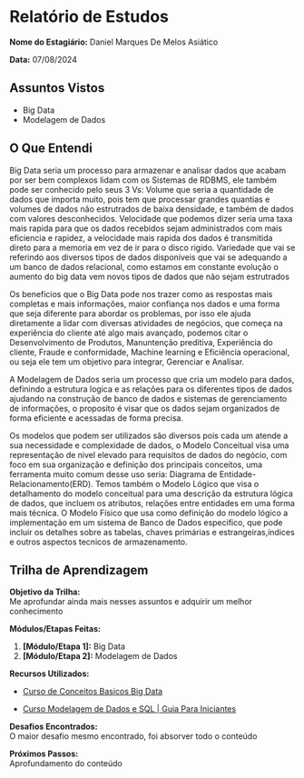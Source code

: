 # Relatório de Estudos

**Nome do Estagiário:** Daniel Marques De Melos Asiático

**Data:** 07/08/2024

## Assuntos Vistos

- Big Data
- Modelagem de Dados

## O Que Entendi

Big Data seria um processo para armazenar e analisar dados que acabam por ser bem complexos lidam com os Sistemas de RDBMS, ele também pode ser conhecido pelo seus 3 Vs: Volume que seria a quantidade de dados que importa muito, pois tem que processar grandes quantias e volumes de dados não estrutrados de baixa densidade, e também de dados com valores desconhecidos. Velocidade que podemos dizer seria uma taxa mais rapida para que os dados recebidos sejam administrados com mais eficiencia e rapidez, a velocidade mais rapida dos dados é transmitida direto para a memoria em vez de ir para o disco rigido. Variedade que vai se referindo aos diversos tipos de dados disponíveis que vai se adequando a um banco de dados relacional, como estamos em constante evolução o aumento do big data vem novos tipos de dados que não sejam estrutrados 

Os beneficios que o Big Data pode nos trazer como as respostas mais completas e mais informações, maior confiança nos dados e uma forma que seja diferente para abordar os problemas, por isso ele ajuda diretamente a lidar com diversas atividades de negócios, que começa na experiência do cliente até algo mais avançado, podemos citar o Desenvolvimento de Produtos, Manuntenção preditiva, Experiência do cliente, Fraude e conformidade, Machine learning e Eficiência operacional, ou seja ele tem um objetivo para integrar, Gerenciar e Analisar.

A Modelagem de Dados seria um processo que cria um modelo para dados, definindo a estrutura logica e as relações para os diferentes tipos de dados ajudando na construção de banco de dados e sistemas de gerenciamento de informações, o proposito é visar que os dados sejam organizados de forma eficiente e acessadas de forma precisa.

Os modelos que podem ser utilizados são diversos pois cada um atende a sua necessidade e complexidade de dados, o Modelo Conceitual visa uma representação de nivel elevado para requisitos de dados do negócio, com foco em sua organização e definição dos principais conceitos, uma ferramenta muito comum desse uso seria: Diagrama de Entidade-Relacionamento(ERD). Temos também o Modelo Lógico que visa o detalhamento do modelo conceitual para uma descrição da estrutura lógica de dados, que incluem os atributos, relações entre entidades em uma forma mais técnica. O Modelo Físico que usa como definição do modelo lógico a implementação em um sistema  de Banco de Dados especifico, que pode incluir os detalhes sobre as tabelas, chaves primárias e estrangeiras,índices e outros aspectos tecnicos de armazenamento.

## Trilha de Aprendizagem

**Objetivo da Trilha:**  
Me aprofundar ainda mais nesses assuntos e adquirir um melhor conhecimento 

**Módulos/Etapas Feitas:**  
1.  **[Módulo/Etapa 1]:** Big Data
2.  **[Módulo/Etapa 2]:** Modelagem de Dados

**Recursos Utilizados:**  
- [Curso de Conceitos Basicos Big Data](https://www.youtube.com/watch?v=JPC5mE9iI0I)
 
 - [Curso Modelagem de Dados e SQL | Guia Para Iniciantes](https://www.youtube.com/watch?v=SEnnucNP1h0&t=866s)

**Desafios Encontrados:**  
O maior desafio mesmo encontrado, foi absorver todo o conteúdo 

**Próximos Passos:**  
Aprofundamento do conteúdo 